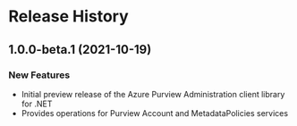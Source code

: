 # Release History

## 1.0.0-beta.1 (2021-10-19)

### New Features

- Initial preview release of the Azure Purview Administration client library for .NET
- Provides operations for Purview Account and MetadataPolicies services
